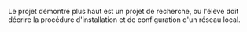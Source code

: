 Le projet démontré plus haut est un projet de recherche, ou l'élève doit décrire la procédure d'installation et de configuration d'un réseau local.
